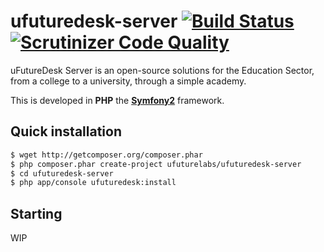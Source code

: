 ufuturedesk-server [![Build Status](https://travis-ci.org/uFutureLabs/ufuturedesk-server.svg?branch=master)](https://travis-ci.org/uFutureLabs/ufuturedesk-server) [![Scrutinizer Code Quality](https://scrutinizer-ci.com/g/uFutureLabs/ufuturedesk-server/badges/quality-score.png?s=9bce06af9ecddcab3ef6d09af2ded04272b75f9c)](https://scrutinizer-ci.com/g/uFutureLabs/ufuturedesk-server/)
==================

uFutureDesk Server is an open-source solutions for the Education Sector, from a college to a university, through a simple academy.

This is developed in **PHP**  the [**Symfony2**](http://symfony.com) framework.

Quick installation
------------------
```bash
$ wget http://getcomposer.org/composer.phar
$ php composer.phar create-project ufuturelabs/ufuturedesk-server
$ cd ufuturedesk-server
$ php app/console ufuturedesk:install
```

Starting
--------
WIP
